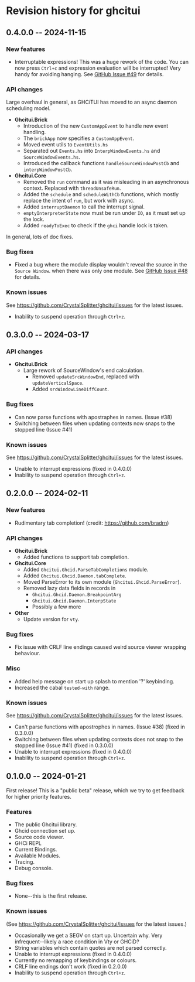 # Revision history for ghcitui

## 0.4.0.0 -- 2024-11-15

### New features

- Interruptable expressions! This was a huge rework of the code. You can now press `Ctrl+c`
  and expression evaluation will be interrupted! Very handy for avoiding hanging.
  See [GitHub Issue #49](https://github.com/CrystalSplitter/ghcitui/issues/49) for details.

### API changes

Large overhaul in general, as GHCiTUI has moved to an async daemon scheduling model.

- **Ghcitui.Brick**
  - Introduction of the new `CustomAppEvent` to handle new event handling.
  - The `brickApp` now specifies a `CustomAppEvent`.
  - Moved event utils to `EventUtils.hs`
  - Separated out `Events.hs` into `InterpWindowEvents.hs` and `SourceWindowEvents.hs`.
  - Introduced the callback functions `handleSourceWindowPostCb` and `interpWindowPostCb`.
- **Ghcitui.Core**
  - Removed the `run` command as it was misleading in an asynchronous context. Replaced with
    `threadUnsafeRun`.
  - Added the `schedule` and `scheduleWithCb` functions, which mostly replace the intent
    of `run`, but work with async.
  - Added `interruptDaemon` to call the interrupt signal.
  - `emptyInterpreterState` now must be run under `IO`, as it must set up the lock.
  - Added `readyToExec` to check if the `ghci` handle lock is taken.

In general, lots of doc fixes.

### Bug fixes

- Fixed a bug where the module display wouldn't reveal the source in the `Source Window`.
  when there was only one module. See [GitHub Issue #48](https://github.com/CrystalSplitter/ghcitui/issues/48)
  for details.

### Known issues

See https://github.com/CrystalSplitter/ghcitui/issues for the latest issues.

- Inability to suspend operation through `Ctrl+z`.

## 0.3.0.0 -- 2024-03-17

### API changes

- **Ghcitui.Brick**
  - Large rework of SourceWindow's end calculation.
    - Removed `updateSrcWindowEnd`, replaced with `updateVerticalSpace`.
    - Added `srcWindowLineDiffCount`.

### Bug fixes

- Can now parse functions with apostraphes in names. (Issue #38)
- Switching between files when updating contexts now snaps to the stopped line (Issue #41)

### Known issues

See https://github.com/CrystalSplitter/ghcitui/issues for the latest issues.

- Unable to interrupt expressions (fixed in 0.4.0.0)
- Inability to suspend operation through `Ctrl+z`.

## 0.2.0.0 -- 2024-02-11

### New features

- Rudimentary tab completion! (credit: https://github.com/bradrn)

### API changes

- **Ghcitui.Brick**
  - Added functions to support tab completion.
- **Ghcitui.Core**
  - Added `Ghcitui.Ghcid.ParseTabCompletions` module.
  - Added `Ghcitui.Ghcid.Daemon.tabComplete`.
  - Moved ParseError to its own module (`Ghcitui.Ghcid.ParseError`).
  - Removed lazy data fields in records in
    - `Ghcitui.Ghcid.Daemon.BreakpointArg`
    - `Ghcitui.Ghcid.Daemon.InterpState`
    - Possibly a few more
- **Other**
  - Update version for `vty`.

### Bug fixes

- Fix issue with CRLF line endings caused weird source viewer wrapping behaviour.

### Misc

- Added help message on start up splash to mention '?' keybinding.
- Increased the cabal `tested-with` range.

### Known issues

See https://github.com/CrystalSplitter/ghcitui/issues for the latest issues.

- Can't parse functions with apostrophes in names. (Issue #38) (fixed in 0.3.0.0)
- Switching between files when updating contexts does not snap to the stopped line (Issue #41)
  (fixed in 0.3.0.0)
- Unable to interrupt expressions (fixed in 0.4.0.0)
- Inability to suspend operation through `Ctrl+z`.

## 0.1.0.0 -- 2024-01-21

First release! This is a "public beta" release, which we try to get feedback for higher priority
features.

### Features

- The public Ghcitui library.
- Ghcid connection set up.
- Source code viewer.
- GHCi REPL
- Current Bindings.
- Available Modules.
- Tracing.
- Debug console.

### Bug fixes

- None--this is the first release.

### Known issues

(See https://github.com/CrystalSplitter/ghcitui/issues for the latest issues.)

- Occasionally we get a SEGV on start up. Uncertain why. Very infrequent--likely a race condition
  in Vty or GHCiD?
- String variables which contain quotes are not parsed correctly.
- Unable to interrupt expressions (fixed in 0.4.0.0)
- Currently no remapping of keybindings or colours.
- CRLF line endings don't work (fixed in 0.2.0.0)
- Inability to suspend operation through `Ctrl+z`.
